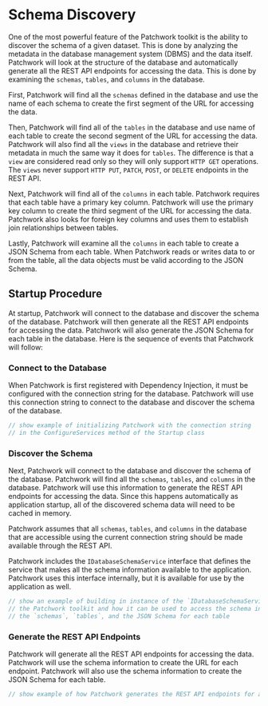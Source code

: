 # Schema Discovery

One of the most powerful feature of the Patchwork toolkit is the ability to discover the schema of a given dataset. This is done by analyzing the metadata in the database management system (DBMS) and the data itself. Patchwork will look at the structure of the database and automatically generate all the REST API endpoints for accessing the data. This is done by examining the `schemas`, `tables`, and `columns` in the database.

First, Patchwork will find all the `schemas` defined in the database and use the name of each schema to create the first segment of the URL for accessing the data.

Then, Patchwork will find all of the `tables` in the database and use name of each table to create the second segment of the URL for accessing the data. Patchwork will also find all the `views` in the database and retrieve their metadata in much the same way it does for `tables`. The difference is that a `view` are considered read only so they will only support `HTTP GET` operations. The `views` never support `HTTP PUT`, `PATCH`, `POST`, or `DELETE` endpoints in the REST API.

Next, Patchwork will find all of the `columns` in each table. Patchwork requires that each table have a primary key column. Patchwork will use the primary key column to create the third segment of the URL for accessing the data. Patchwork also looks for foreign key columns and uses them to establish join relationships between tables.

Lastly, Patchwork will examine all the `columns` in each table to create a JSON Schema from each table. When Patchwork reads or writes data to or from the table, all the data objects must be valid according to the JSON Schema.

## Startup Procedure

At startup, Patchwork will connect to the database and discover the schema of the database. Patchwork will then generate all the REST API endpoints for accessing the data. Patchwork will also generate the JSON Schema for each table in the database. Here is the sequence of events that Patchwork will follow:

### Connect to the Database

When Patchwork is first registered with Dependency Injection, it must be configured with the connection string for the database. Patchwork will use this connection string to connect to the database and discover the schema of the database. 

```csharp
// show example of initializing Patchwork with the connection string
// in the ConfigureServices method of the Startup class
```

### Discover the Schema

Next, Patchwork will connect to the database and discover the schema of the database. Patchwork will find all the `schemas`, `tables`, and `columns` in the database. Patchwork will use this information to generate the REST API endpoints for accessing the data. Since this happens automatically as application startup, all of the discovered schema data will need to be cached in memory.

Patchwork assumes that all `schemas`, `tables`, and `columns` in the database that are accessible using the current connection string should be made available through the REST API.

Patchwork includes the `IDatabaseSchemaService` interface that defines the service that makes all the schema information available to the application.  Patchwork uses this interface internally, but it is available for use by the application as well.

```csharp
// show an example of building in instance of the `IDatabaseSchemaService` object from
// the Patchwork toolkit and how it can be used to access the schema information including
// the `schemas`, `tables`, and the JSON Schema for each table
```

### Generate the REST API Endpoints

Patchwork will generate all the REST API endpoints for accessing the data. Patchwork will use the schema information to create the URL for each endpoint. Patchwork will also use the schema information to create the JSON Schema for each table.

```csharp
// show example of how Patchwork generates the REST API endpoints for accessing the data
```
